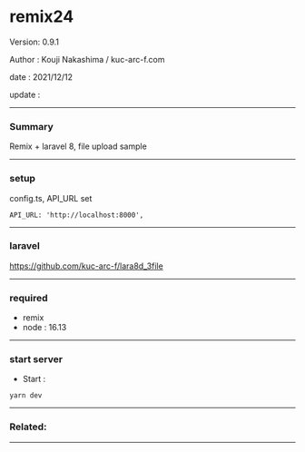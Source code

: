 # remix24

 Version: 0.9.1

 Author : Kouji Nakashima / kuc-arc-f.com

 date  : 2021/12/12

 update  :

***
### Summary

Remix + laravel 8, file upload sample

***
### setup

config.ts, API_URL set
```
API_URL: 'http://localhost:8000',
```

***
### laravel

https://github.com/kuc-arc-f/lara8d_3file

***
### required
* remix
* node : 16.13

***
### start server
* Start :

```
yarn dev
```

***
### Related: 


***

